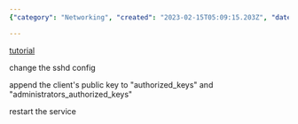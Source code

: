 ```yaml
---
{"category": "Networking", "created": "2023-02-15T05:09:15.203Z", "date": "2023-02-15 05:09:15", "description": "This article provides a step-by-step guide on how to install and configure an SSH server on Windows, secure it with key-based authentication, and customize the SSHD configuration.", "modified": "2023-02-15T05:11:18.331Z", "tags": ["ssh", "windows", "tutorial", "server setup", "key-based authentication", "sshd config", "security"], "title": "Setup Ssh Server On Windows, Enable Key Based Authentication To Windows Ssh Server"}

---
```


[tutorial](https://woshub.com/using-ssh-key-based-authentication-on-windows/)

change the sshd config

append the client's public key to "authorized_keys" and "administrators_authorized_keys"

restart the service
